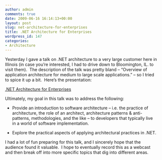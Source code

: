 ```yaml
---
author: admin
comments: true
date: 2009-06-16 16:14:13+00:00
layout: post
slug: net-architecture-for-enterprises
title: .NET Architecture for Enterprises
wordpress_id: 147
categories:
- Architecture
---
```


Yesterday I gave a talk on .NET architecture to a very large customer here in Illinois (in case you’re interested, I had to drive down to Bloomington, IL. to visit them).  The description of the talk was pretty bland – “Overview of application architecture for medium to large scale applications.” – so I tried to spice it up a bit.  Here’s the presentation:


[.NET Architecture for Enterprises](http://www.slideshare.net/wwegner/net-architecture-for-enterprises?type=powerpoint)


Ultimately, my goal in this talk was to address the following:



	
  * Provide an introduction to software architecture – i.e. the practice of architecture, the role of an architect, architecture patterns & anti-patterns, methodologies, and the like – to developers that typically live in a world of software implementation.

	
  * Explore the practical aspects of applying architectural practices in .NET.


I had a lot of fun preparing for this talk, and I sincerely hope that the audience found it valuable.  I hope to eventually record this as a webcast and then break off into more specific topics that dig into different areas.
